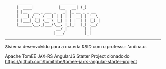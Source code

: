           ______             _______   _       
         |  ____|           |__   __| (_)      
         | |__   __ _ ___ _   _| |_ __ _ _ __  
         |  __| / _` / __| | | | | '__| | '_ \ 
         | |___| (_| \__ \ |_| | | |  | | |_) |
         |______\__,_|___/\__, |_|_|  |_| .__/ 
                           __/ |        | |    
                          |___/         |_|    
----------------------------------------------------------------- 

Sistema desenvolvido para a materia DSID com o professor fantinato.


Apache TomEE JAX-RS AngularJS Starter Project clonado do https://github.com/tomitribe/tomee-jaxrs-angular-starter-project